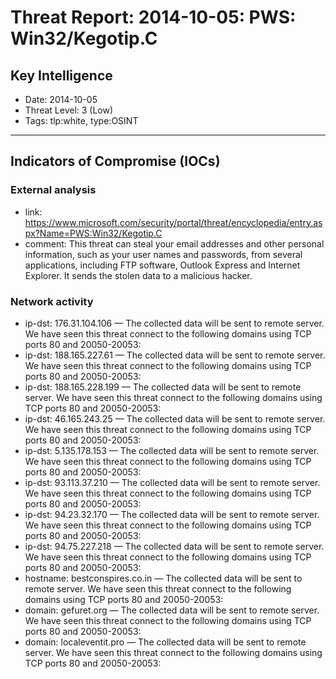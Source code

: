 # Threat Report: 2014-10-05: PWS: Win32/Kegotip.C


## Key Intelligence
* Date: 2014-10-05
* Threat Level: 3 (Low)
* Tags: tlp:white, type:OSINT

---

## Indicators of Compromise (IOCs)
### External analysis
* link: https://www.microsoft.com/security/portal/threat/encyclopedia/entry.aspx?Name=PWS:Win32/Kegotip.C
* comment: This threat can steal your email addresses and other personal information, such as your user names and passwords, from several applications, including FTP software, Outlook Express and Internet Explorer. It sends the stolen data to a malicious hacker.

### Network activity
* ip-dst: 176.31.104.106 — The collected data will be sent to remote server. We have seen this threat connect to the following domains using TCP ports 80 and 20050-20053:
* ip-dst: 188.165.227.61 — The collected data will be sent to remote server. We have seen this threat connect to the following domains using TCP ports 80 and 20050-20053:
* ip-dst: 188.165.228.199 — The collected data will be sent to remote server. We have seen this threat connect to the following domains using TCP ports 80 and 20050-20053:
* ip-dst: 46.165.243.25 — The collected data will be sent to remote server. We have seen this threat connect to the following domains using TCP ports 80 and 20050-20053:
* ip-dst: 5.135.178.153 — The collected data will be sent to remote server. We have seen this threat connect to the following domains using TCP ports 80 and 20050-20053:
* ip-dst: 93.113.37.210 — The collected data will be sent to remote server. We have seen this threat connect to the following domains using TCP ports 80 and 20050-20053:
* ip-dst: 94.23.32.170 — The collected data will be sent to remote server. We have seen this threat connect to the following domains using TCP ports 80 and 20050-20053:
* ip-dst: 94.75.227.218 — The collected data will be sent to remote server. We have seen this threat connect to the following domains using TCP ports 80 and 20050-20053:
* hostname: bestconspires.co.in — The collected data will be sent to remote server. We have seen this threat connect to the following domains using TCP ports 80 and 20050-20053:
* domain: gefuret.org — The collected data will be sent to remote server. We have seen this threat connect to the following domains using TCP ports 80 and 20050-20053:
* domain: localeventit.pro — The collected data will be sent to remote server. We have seen this threat connect to the following domains using TCP ports 80 and 20050-20053:
